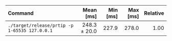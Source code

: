 | Command | Mean [ms] | Min [ms] | Max [ms] | Relative |
|:---|---:|---:|---:|---:|
| `./target/release/prtip -p 1-65535 127.0.0.1` | 248.3 ± 20.0 | 227.9 | 278.0 | 1.00 |
